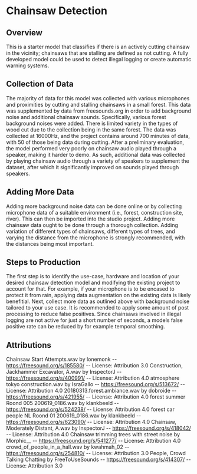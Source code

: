 ﻿# Chainsaw Detection

## Overview
This is a starter model that classifies if there is an actively cutting chainsaw in the vicinity; chainsaws that are stalling are defined as not cutting. 
A fully developed model could be used to detect illegal logging or create automatic warning systems. 

## Collection of Data
The majority of data for this model was collected with various microphones and proximities by cutting and stalling chainsaws in a small forest. This data was supplemented by data from freesounds.org in order to add background noise and additional chainsaw sounds.
Specifically, various forest background noises were added.
There is limited variety in the types of wood cut due to the collection being in the same forest.
The data was collected at 16000Hz, and the project contains around 700 minutes of data, with 50 of those being data during cutting. 
After a preliminary evaluation, the model performed very poorly on chainsaw audio played through a speaker, making it harder to demo. As such, additional data was collected by playing chainsaw audio through a variety of speakers to supplement the dataset, after which it significantly improved on sounds played through speakers.

## Adding More Data
Adding more background noise data can be done online or by collecting microphone data of a suitable environment (i.e., forest, construction site, river). This can then be imported into the studio project.
Adding more chainsaw data ought to be done through a thorough collection. Adding variation of different types of chainsaws, different types of trees, and varying the distance from the microphone is strongly recommended, with the distances being most important. 

## Steps to Production
The first step is to identify the use-case, hardware and location of your desired chainsaw detection model and modifying the existing project to account for that. For example, if your microphone is to be encased to protect it from rain, applying data augmentation on the existing data is likely benefitial.
Next, collect more data as outlined above with background noise tailored to your use case.
It is recommended to apply some amount of post processing to reduce false positives. Since chainsaws involved in illegal logging are not active for just a short number of seconds, a models false positive rate can be reduced by for example temporal smoothing.

## Attributions
Chainsaw Start Attempts.wav by lonemonk -- https://freesound.org/s/185580/ -- License: Attribution 3.0
Construction, Jackhammer Excavator, A.wav by InspectorJ -- https://freesound.org/s/400991/ -- License: Attribution 4.0
atmosphere tokyo construction.wav by IsraGallo -- https://freesound.org/s/513672/ -- License: Attribution 4.0
20180313.forest.ambiance.wav by dobroide -- https://freesound.org/s/421955/ -- License: Attribution 4.0
forest summer Roond 005 200619_0186.wav by klankbeeld -- https://freesound.org/s/524238/ -- License: Attribution 4.0
forest car people NL Roond 01 200619_0186.wav by klankbeeld -- https://freesound.org/s/623090/ -- License: Attribution 4.0
Chainsaw, Moderately Distant, A.wav by InspectorJ -- https://freesound.org/s/418042/ -- License: Attribution 4.0
Chainsaw trimming trees with street noise by Morphic__ -- https://freesound.org/s/541277/ -- License: Attribution 4.0
crowd_of_people_in_a_hall.wav by kwahmah_02 -- https://freesound.org/s/254810/ -- License: Attribution 3.0
People, Crowd Talking Chatting by FreeToUseSounds -- https://freesound.org/s/414307/ -- License: Attribution 3.0